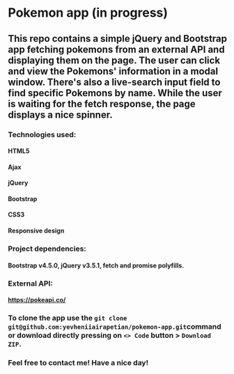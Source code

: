 # Pokemon app (in progress)
## This repo contains a simple jQuery and Bootstrap app fetching pokemons from an external API and displaying them on the page. The user can click and view the Pokemons' information in a modal window. There's also a live-search input field to find specific Pokemons by name. While the user is waiting for the fetch response, the page displays a nice spinner.
### Technologies used:
#### HTML5
#### Ajax
#### jQuery
#### Bootstrap
#### CSS3
#### Responsive design
### Project dependencies:
#### Bootstrap v4.5.0, jQuery v3.5.1, fetch and promise polyfills.
### External API:
#### https://pokeapi.co/
### To clone the app use the `git clone git@github.com:yevheniiairapetian/pokemon-app.git`command or download directly pressing on `<> Code` button > `Download ZIP`.
### Feel free to contact me! Have a nice day!


